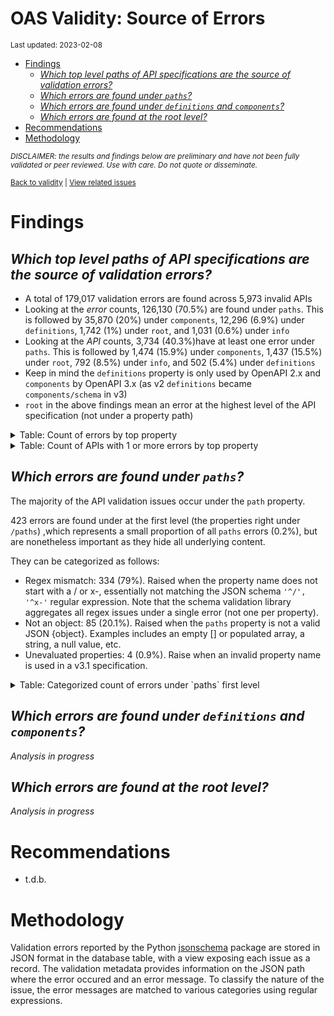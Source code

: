 OAS Validity: Source of Errors
================
<sup>Last updated: 2023-02-08</sup>

- <a href="#findings" id="toc-findings">Findings</a>
  - <a
    href="#which-top-level-paths-of-api-specifications-are-the-source-of-validation-errors"
    id="toc-which-top-level-paths-of-api-specifications-are-the-source-of-validation-errors"><em>Which
    top level paths of API specifications are the source of validation
    errors?</em></a>
  - <a href="#which-errors-are-found-under-paths"
    id="toc-which-errors-are-found-under-paths"><em>Which errors are found
    under <code>paths</code>?</em></a>
  - <a href="#which-errors-are-found-under-definitions-and-components"
    id="toc-which-errors-are-found-under-definitions-and-components"><em>Which
    errors are found under <code>definitions</code> and
    <code>components</code>?</em></a>
  - <a href="#which-errors-are-found-at-the-root-level"
    id="toc-which-errors-are-found-at-the-root-level"><em>Which errors are
    found at the root level?</em></a>
- <a href="#recommendations" id="toc-recommendations">Recommendations</a>
- <a href="#methodology" id="toc-methodology">Methodology</a>

<sup>*DISCLAIMER: the results and findings below are preliminary and
have not been fully validated or peer reviewed. Use with care. Do not
quote or disseminate.*</sup>

<sup>[Back to validity](oas_validity.md) \| [View related
issues](https://github.com/postman-open-technologies/knowledge-base/labels/oas%3Avalidity)</sup>

# Findings

## *Which top level paths of API specifications are the source of validation errors?*

- A total of 179,017 validation errors are found across 5,973 invalid
  APIs
- Looking at the *error* counts, 126,130 (70.5%) are found under
  `paths`. This is followed by 35,870 (20%) under `components`, 12,296
  (6.9%) under `definitions`, 1,742 (1%) under `root`, and 1,031 (0.6%)
  under `info`
- Looking at the *API* counts, 3,734 (40.3%)have at least one error
  under `paths`. This is followed by 1,474 (15.9%) under `components`,
  1,437 (15.5%) under `root`, 792 (8.5%) under `info`, and 502 (5.4%)
  under `definitions`
- Keep in mind the `definitions` property is only used by OpenAPI 2.x
  and `components` by OpenAPI 3.x (as v2 `definitions` became
  `components/schema` in v3)
- `root` in the above findings mean an error at the highest level of the
  API specification (not under a property path)

<details>
<summary>
Table: Count of errors by top property
</summary>

| path                |      n |       pct |
|:--------------------|-------:|----------:|
| paths               | 126130 | 0.7045700 |
| components          |  35870 | 0.2003720 |
| definitions         |  12296 | 0.0686862 |
| root                |   1742 | 0.0097309 |
| info                |   1031 | 0.0057592 |
| tags                |    518 | 0.0028936 |
| servers             |    392 | 0.0021897 |
| host                |    209 | 0.0011675 |
| securityDefinitions |    202 | 0.0011284 |
| basePath            |    189 | 0.0010558 |
| security            |    121 | 0.0006759 |
| responses           |     76 | 0.0004245 |
| schemes             |     71 | 0.0003966 |
| parameters          |     68 | 0.0003799 |
| produces            |     50 | 0.0002793 |
| externalDocs        |     27 | 0.0001508 |
| openapi             |     14 | 0.0000782 |
| consumes            |      7 | 0.0000391 |
| swagger             |      4 | 0.0000223 |

</details>
<details>
<summary>
Table: Count of APIs with 1 or more errors by top property
</summary>

| path                |    n |       pct |
|:--------------------|-----:|----------:|
| paths               | 3734 | 0.4029786 |
| components          | 1474 | 0.1590762 |
| root                | 1437 | 0.1550831 |
| info                |  792 | 0.0854738 |
| definitions         |  502 | 0.0541766 |
| servers             |  334 | 0.0360458 |
| host                |  209 | 0.0225556 |
| basePath            |  189 | 0.0203972 |
| securityDefinitions |  163 | 0.0175912 |
| security            |  119 | 0.0128427 |
| tags                |   99 | 0.0106842 |
| schemes             |   68 | 0.0073387 |
| produces            |   50 | 0.0053961 |
| parameters          |   31 | 0.0033456 |
| externalDocs        |   21 | 0.0022664 |
| responses           |   19 | 0.0020505 |
| openapi             |   14 | 0.0015109 |
| consumes            |    7 | 0.0007555 |
| swagger             |    4 | 0.0004317 |

</details>

## *Which errors are found under `paths`?*

The majority of the API validation issues occur under the `path`
property.

423 errors are found under at the first level (the properties right
under `/paths`) ,which represents a small proportion of all `paths`
errors (0.2%), but are nonetheless important as they hide all underlying
content.

They can be categorized as follows:

- Regex mismatch: 334 (79%). Raised when the property name does not
  start with a / or x-, essentially not matching the JSON schema
  `'^/', '^x-'` regular expression. Note that the schema validation
  library aggregates all regex issues under a single error (not one per
  property).
- Not an object: 85 (20.1%). Raised when the `paths` property is not a
  valid JSON {object}. Examples includes an empty \[\] or populated
  array, a string, a null value, etc.
- Unevaluated properties: 4 (0.9%). Raise when an invalid property name
  is used in a v3.1 specification.

<details>
<summary>
Table: Categorized count of errors under `paths` first level
</summary>

| category |   n |       pct |
|:---------|----:|----------:|
| REGEX    | 334 | 0.7895981 |
| NOTOBJ   |  85 | 0.2009456 |
| UNEVAL   |   4 | 0.0094563 |

</details>

## *Which errors are found under `definitions` and `components`?*

*Analysis in progress*

## *Which errors are found at the root level?*

*Analysis in progress*

# Recommendations

- t.d.b.

# Methodology

Validation errors reported by the Python
[jsonschema](https://github.com/python-jsonschema/jsonschema) package
are stored in JSON format in the database table, with a view exposing
each issue as a record. The validation metadata provides information on
the JSON path where the error occured and an error message. To classify
the nature of the issue, the error messages are matched to various
categories using regular expressions.

